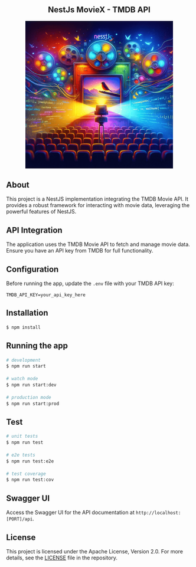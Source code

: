 # 

<h2 align="center">NestJs MovieX - TMDB API</h2>
<p align="center">
  <img src="images\moviex.png" alt="Cinematic Integration of NestJS with TMDB API" width="400" height="400">
</p>


## About
This project is a NestJS implementation integrating the TMDB Movie API. It provides a robust framework for interacting with movie data, leveraging the powerful features of NestJS.

## API Integration
The application uses the TMDB Movie API to fetch and manage movie data. Ensure you have an API key from TMDB for full functionality.

## Configuration
Before running the app, update the `.env` file with your TMDB API key:
```
TMDB_API_KEY=your_api_key_here
```
## Installation

```bash
$ npm install
```
## Running the app

```bash
# development
$ npm run start

# watch mode
$ npm run start:dev

# production mode
$ npm run start:prod
```

## Test

```bash
# unit tests
$ npm run test

# e2e tests
$ npm run test:e2e

# test coverage
$ npm run test:cov
```

## Swagger UI
Access the Swagger UI for the API documentation at `http://localhost:[PORT]/api`.

## License

This project is licensed under the Apache License, Version 2.0. For more details, see the [LICENSE](https://github.com/sitharaj88/sitharaj88-NestJs-MovieX/blob/main/LICENSE) file in the repository.

